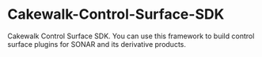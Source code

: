 Cakewalk-Control-Surface-SDK
============================

Cakewalk Control Surface SDK. You can use this framework to build control surface plugins for SONAR and its derivative products.
